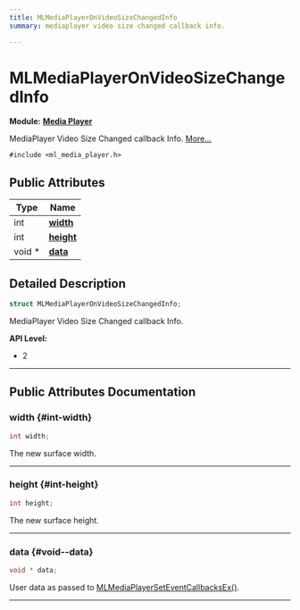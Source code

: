 ```yaml
---
title: MLMediaPlayerOnVideoSizeChangedInfo
summary: mediaplayer video size changed callback info. 

---
```


# MLMediaPlayerOnVideoSizeChangedInfo

**Module:** **[Media Player](/api-ref/api/Modules/group___media_player/group___media_player.md)**



MediaPlayer Video Size Changed callback Info.  [More...](#detailed-description)


`#include <ml_media_player.h>`

## Public Attributes

| Type           | Name           |
| -------------- | -------------- |
| int | **[width](/api-ref/api/Modules/group___media_player/struct_m_l_media_player_on_video_size_changed_info.md#int-width)**  |
| int | **[height](/api-ref/api/Modules/group___media_player/struct_m_l_media_player_on_video_size_changed_info.md#int-height)**  |
| void * | **[data](/api-ref/api/Modules/group___media_player/struct_m_l_media_player_on_video_size_changed_info.md#void--data)**  |

## Detailed Description

```cpp
struct MLMediaPlayerOnVideoSizeChangedInfo;
```

MediaPlayer Video Size Changed callback Info. 




**API Level:**
  * 2 




-----------
## Public Attributes Documentation

### width {#int-width}

```cpp
int width;
```


The new surface width. 





-----------

### height {#int-height}

```cpp
int height;
```


The new surface height. 





-----------

### data {#void--data}

```cpp
void * data;
```


User data as passed to [MLMediaPlayerSetEventCallbacksEx()](/api-ref/api/Modules/group___media_player/group___media_player.md#mlresult-mlmediaplayerseteventcallbacksex). 





-----------

